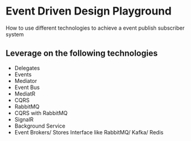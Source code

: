 # Event Driven Design Playground
How to use different technologies to achieve a event publish subscriber system 

## Leverage on the following technologies
- Delegates
- Events
- Mediator
- Event Bus
- MediatR
- CQRS
- RabbitMQ
- CQRS with RabbitMQ
- SignalR
- Background Service
- Event Brokers/ Stores Interface like RabbitMQ/ Kafka/ Redis
